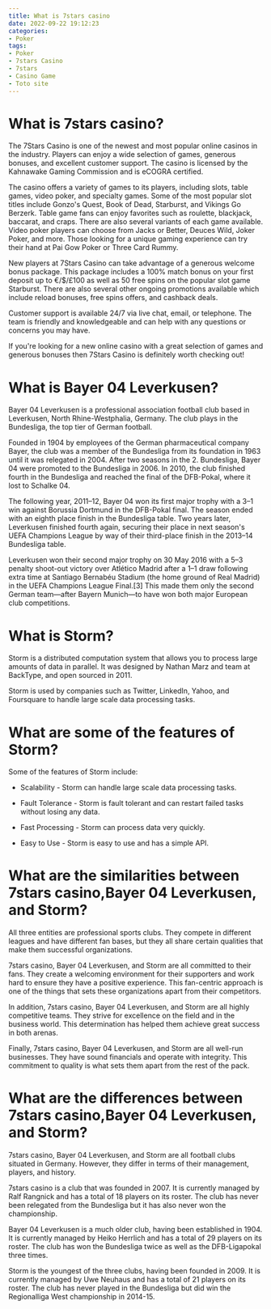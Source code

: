 ```yaml
---
title: What is 7stars casino 
date: 2022-09-22 19:12:23
categories:
- Poker
tags:
- Poker
- 7stars Casino
- 7stars
- Casino Game
- Toto site
---
```



#  What is 7stars casino? 

The 7Stars Casino is one of the newest and most popular online casinos in the industry. Players can enjoy a wide selection of games, generous bonuses, and excellent customer support. The casino is licensed by the Kahnawake Gaming Commission and is eCOGRA certified. 

The casino offers a variety of games to its players, including slots, table games, video poker, and specialty games. Some of the most popular slot titles include Gonzo's Quest, Book of Dead, Starburst, and Vikings Go Berzerk. Table game fans can enjoy favorites such as roulette, blackjack, baccarat, and craps. There are also several variants of each game available. Video poker players can choose from Jacks or Better, Deuces Wild, Joker Poker, and more. Those looking for a unique gaming experience can try their hand at Pai Gow Poker or Three Card Rummy. 

New players at 7Stars Casino can take advantage of a generous welcome bonus package. This package includes a 100% match bonus on your first deposit up to €/$/£100 as well as 50 free spins on the popular slot game Starburst. There are also several other ongoing promotions available which include reload bonuses, free spins offers, and cashback deals. 

Customer support is available 24/7 via live chat, email, or telephone. The team is friendly and knowledgeable and can help with any questions or concerns you may have. 

If you're looking for a new online casino with a great selection of games and generous bonuses then 7Stars Casino is definitely worth checking out!

#  What is Bayer 04 Leverkusen? 

Bayer 04 Leverkusen is a professional association football club based in Leverkusen, North Rhine-Westphalia, Germany. The club plays in the Bundesliga, the top tier of German football.

Founded in 1904 by employees of the German pharmaceutical company Bayer, the club was a member of the Bundesliga from its foundation in 1963 until it was relegated in 2004. After two seasons in the 2. Bundesliga, Bayer 04 were promoted to the Bundesliga in 2006. In 2010, the club finished fourth in the Bundesliga and reached the final of the DFB-Pokal, where it lost to Schalke 04.

The following year, 2011–12, Bayer 04 won its first major trophy with a 3–1 win against Borussia Dortmund in the DFB-Pokal final. The season ended with an eighth place finish in the Bundesliga table. Two years later, Leverkusen finished fourth again, securing their place in next season's UEFA Champions League by way of their third-place finish in the 2013–14 Bundesliga table.

Leverkusen won their second major trophy on 30 May 2016 with a 5–3 penalty shoot-out victory over Atlético Madrid after a 1–1 draw following extra time at Santiago Bernabéu Stadium (the home ground of Real Madrid) in the UEFA Champions League Final.[3] This made them only the second German team—after Bayern Munich—to have won both major European club competitions.

#  What is Storm? 

Storm is a distributed computation system that allows you to process large amounts of data in parallel. It was designed by Nathan Marz and team at BackType, and open sourced in 2011.

Storm is used by companies such as Twitter, LinkedIn, Yahoo, and Foursquare to handle large scale data processing tasks.

# What are some of the features of Storm? 

Some of the features of Storm include:

* Scalability - Storm can handle large scale data processing tasks.

* Fault Tolerance - Storm is fault tolerant and can restart failed tasks without losing any data.

* Fast Processing - Storm can process data very quickly.

* Easy to Use - Storm is easy to use and has a simple API.

#  What are the similarities between 7stars casino,Bayer 04 Leverkusen, and Storm? 

All three entities are professional sports clubs. They compete in different leagues and have different fan bases, but they all share certain qualities that make them successful organizations.

7stars casino, Bayer 04 Leverkusen, and Storm are all committed to their fans. They create a welcoming environment for their supporters and work hard to ensure they have a positive experience. This fan-centric approach is one of the things that sets these organizations apart from their competitors.

In addition, 7stars casino, Bayer 04 Leverkusen, and Storm are all highly competitive teams. They strive for excellence on the field and in the business world. This determination has helped them achieve great success in both arenas.

Finally, 7stars casino, Bayer 04 Leverkusen, and Storm are all well-run businesses. They have sound financials and operate with integrity. This commitment to quality is what sets them apart from the rest of the pack.

#  What are the differences between 7stars casino,Bayer 04 Leverkusen, and Storm?

7stars casino, Bayer 04 Leverkusen, and Storm are all football clubs situated in Germany. However, they differ in terms of their management, players, and history.

7stars casino is a club that was founded in 2007. It is currently managed by Ralf Rangnick and has a total of 18 players on its roster. The club has never been relegated from the Bundesliga but it has also never won the championship.

Bayer 04 Leverkusen is a much older club, having been established in 1904. It is currently managed by Heiko Herrlich and has a total of 29 players on its roster. The club has won the Bundesliga twice as well as the DFB-Ligapokal three times.

Storm is the youngest of the three clubs, having been founded in 2009. It is currently managed by Uwe Neuhaus and has a total of 21 players on its roster. The club has never played in the Bundesliga but did win the Regionalliga West championship in 2014-15.